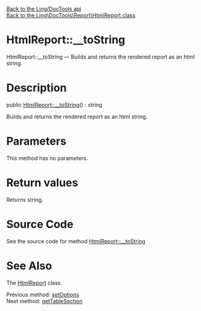 [Back to the Ling/DocTools api](https://github.com/lingtalfi/DocTools/blob/master/doc/api/Ling/DocTools.md)<br>
[Back to the Ling\DocTools\Report\HtmlReport class](https://github.com/lingtalfi/DocTools/blob/master/doc/api/Ling/DocTools/Report/HtmlReport.md)


HtmlReport::__toString
================



HtmlReport::__toString — Builds and returns the rendered report as an html string.




Description
================


public [HtmlReport::__toString](https://github.com/lingtalfi/DocTools/blob/master/doc/api/Ling/DocTools/Report/HtmlReport/__toString.md)() : string




Builds and returns the rendered report as an html string.




Parameters
================

This method has no parameters.


Return values
================

Returns string.








Source Code
===========
See the source code for method [HtmlReport::__toString](/blob/master/Report/HtmlReport.php#L79-L461)


See Also
================

The [HtmlReport](https://github.com/lingtalfi/DocTools/blob/master/doc/api/Ling/DocTools/Report/HtmlReport.md) class.

Previous method: [setOptions](https://github.com/lingtalfi/DocTools/blob/master/doc/api/Ling/DocTools/Report/HtmlReport/setOptions.md)<br>Next method: [getTableSection](https://github.com/lingtalfi/DocTools/blob/master/doc/api/Ling/DocTools/Report/HtmlReport/getTableSection.md)<br>

